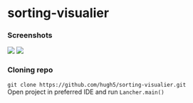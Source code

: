# sorting-visualier

### Screenshots
<img src="https://user-images.githubusercontent.com/110031011/199284794-d29e75ae-afb3-4c4b-a614-443256d833d4.png">
<img src="https://user-images.githubusercontent.com/110031011/199285211-204cf88f-120a-451e-b0c2-494bf6280e57.png">

### Cloning repo
`git clone https://github.com/hugh5/sorting-visualier.git` <br>
Open project in preferred IDE and run `Lancher.main()`
